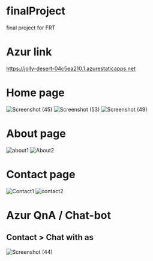 # finalProject
final project for FRT 
# Azur link
https://jolly-desert-04c5ea210.1.azurestaticapps.net
# Home page
![Screenshot (45)](https://user-images.githubusercontent.com/84157064/169755735-8ade7383-6a17-4b05-9d01-fc292e78cb8e.png)
![Screenshot (53)](https://user-images.githubusercontent.com/84157064/169757360-90ca7fb9-be20-4d63-a981-de0d4149f2d4.png)
![Screenshot (49)](https://user-images.githubusercontent.com/84157064/169755744-4e90c8e0-d5fb-4672-a018-a01558a87f0c.png)
&nbsp;
# About page
![about1](https://user-images.githubusercontent.com/84157064/169760074-4821e9bc-572f-4f2e-a180-ea930478fbbd.png)
![About2](https://user-images.githubusercontent.com/84157064/169760132-7068f6fb-dbd4-4e5f-9e6f-5aa02e9e9bde.png)
&nbsp;
# Contact page
![Contact1](https://user-images.githubusercontent.com/84157064/169760613-41f4cda5-1cd1-4ccf-be8e-03aa664dec17.png)
![contact2](https://user-images.githubusercontent.com/84157064/169760664-cd85497c-5009-4285-a56d-019fb4267cb9.png)
&nbsp;
# Azur QnA / Chat-bot
## Contact > Chat with as
![Screenshot (44)](https://user-images.githubusercontent.com/84157064/169760707-f19bf800-4851-4456-8e25-eee7c114f7aa.png)
